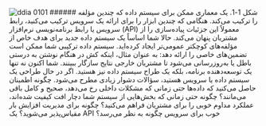 ![ddia 0101](assets/ddia_0101.png) ###### شکل 1-1. یک معماری ممکن برای سیستم داده که چندین مؤلفه را ترکیب می‌کند.
هنگامی که چندین ابزار را برای ارائه یک سرویس ترکیب می‌کنید، رابط سرویس یا رابط برنامه‌نویسی نرم‌افزار (API) معمولاً این جزئیات پیاده‌سازی را از مشتریان پنهان می‌کند. حالا شما اساساً یک سیستم داده جدید برای هدف خاص از مؤلفه‌های کوچکتر عمومی‌تر ایجاد کرده‌اید.
سیستم داده ترکیبی شما ممکن است تضمین‌های خاصی را ارائه دهد: به عنوان مثال، اینکه کش در هنگام نوشتن به درستی باطل یا به‌روزرسانی می‌شود تا مشتریان خارجی نتایج سازگار ببینند. شما اکنون نه تنها یک توسعه‌دهنده برنامه، بلکه یک طراح سیستم داده نیز هستید. اگر در حال طراحی یک سیستم داده یا سرویس هستید، سؤالات دشوار زیادی مطرح می‌شود. چگونه اطمینان حاصل می‌کنید که داده‌ها حتی زمانی که مشکلات داخلی رخ می‌دهد، صحیح و کامل باقی می‌مانند؟ چگونه حتی زمانی که بخش‌هایی از سیستم شما دچار افت کیفیت شده‌اند، عملکرد مداوم خوبی را برای مشتریان فراهم می‌کنید؟ چگونه برای مدیریت افزایش بار مقیاس‌پذیر می‌شوید؟ یک API خوب برای سرویس چگونه به نظر می‌رسد؟ 